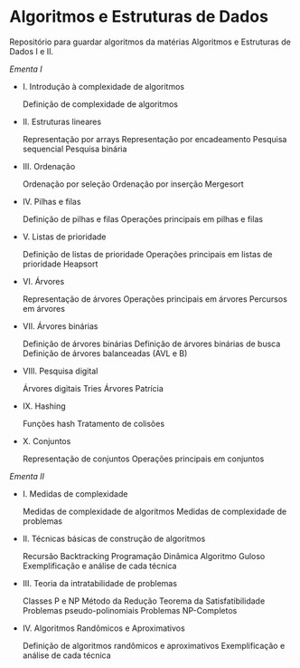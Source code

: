 # Algoritmos e Estruturas de Dados

Repositório para guardar algoritmos da matérias Algoritmos e Estruturas de Dados I e II.

_Ementa I_

- I. Introdução à complexidade de algoritmos

  Definição de complexidade de algoritmos

- II. Estruturas lineares

  Representação por arrays
  Representação por encadeamento
  Pesquisa sequencial
  Pesquisa binária

- III. Ordenação

  Ordenação por seleção
  Ordenação por inserção
  Mergesort

- IV. Pilhas e filas

  Definição de pilhas e filas
  Operações principais em pilhas e filas

- V. Listas de prioridade

  Definição de listas de prioridade
  Operações principais em listas de prioridade
  Heapsort

- VI. Árvores

  Representação de árvores
  Operações principais em árvores
  Percursos em árvores

- VII. Árvores binárias

  Definição de árvores binárias
  Definição de árvores binárias de busca
  Definição de árvores balanceadas (AVL e B)

- VIII. Pesquisa digital

  Árvores digitais
  Tries
  Árvores Patrícia

- IX. Hashing

  Funções hash
  Tratamento de colisões

- X. Conjuntos

  Representação de conjuntos
  Operações principais em conjuntos



_Ementa II_

- I. Medidas de complexidade

  Medidas de complexidade de algoritmos
  Medidas de complexidade de problemas

- II. Técnicas básicas de construção de algoritmos

  Recursão
  Backtracking
  Programação Dinâmica
  Algoritmo Guloso
  Exemplificação e análise de cada técnica

- III. Teoria da intratabilidade de problemas

  Classes P e NP
  Método da Redução
  Teorema da Satisfatibilidade
  Problemas pseudo-polinomiais
  Problemas NP-Completos

- IV. Algoritmos Randômicos e Aproximativos

  Definição de algoritmos randômicos e aproximativos
  Exemplificação e análise de cada técnica
